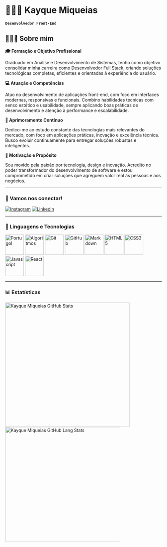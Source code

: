 # 🧑🏻‍💻 Kayque Miqueias

**`Desenvolvedor Front-End`**

## 👨🏻‍💻 Sobre mim  

**🎓 Formação e Objetivo Profissional**

Graduado em Análise e Desenvolvimento de Sistemas, tenho como objetivo consolidar minha carreira como Desenvolvedor Full Stack, criando soluções tecnológicas completas, eficientes e orientadas à experiência do usuário.

**💻 Atuação e Competências**

Atuo no desenvolvimento de aplicações front-end, com foco em interfaces modernas, responsivas e funcionais. Combino habilidades técnicas com senso estético e usabilidade, sempre aplicando boas práticas de desenvolvimento e atenção à performance e escalabilidade.

**🤖 Aprimoramento Contínuo**

Dedico-me ao estudo constante das tecnologias mais relevantes do mercado, com foco em aplicações práticas, inovação e excelência técnica. Busco evoluir continuamente para entregar soluções robustas e inteligentes.

**🌟 Motivação e Propósito**

Sou movido pela paixão por tecnologia, design e inovação. Acredito no poder transformador do desenvolvimento de software e estou comprometido em criar soluções que agreguem valor real às pessoas e aos negócios.

---

### 📱 Vamos nos conectar!  

[![Instagram](https://img.shields.io/badge/Instagram-E4405F?style=for-the-badge&logo=instagram&logoColor=white)](https://www.instagram.com/kayque.mab/)
[![Linkedin](https://img.shields.io/badge/LinkedIn-0077B5?style=for-the-badge&logo=linkedin&logoColor=white)](https://www.linkedin.com/in/kayque-miqueias-463581326/) 

---

### 🤖 Linguagens e Tecnologias  

<div align="left"> 

<img title="Portugol"   src="https://univali-lite.github.io/Portugol-Studio/assets/img/logo.png"                                 width="60" height="65"/>
<img title="Algoritmos" src="https://cdn.jsdelivr.net/gh/devicons/devicon@latest/icons/thealgorithms/thealgorithms-original.svg" width="60" height="65"/>
<img title="Git"        src="https://cdn.jsdelivr.net/gh/devicons/devicon@latest/icons/git/git-original.svg"                     width="60" height="65"/>
<img title="GitHub"     src="https://cdn.jsdelivr.net/gh/devicons/devicon@latest/icons/github/github-original.svg"               width="60" height="65"/>
<img title="Markdown"   src="https://cdn.jsdelivr.net/gh/devicons/devicon@latest/icons/markdown/markdown-original.svg"           width="60" height="65"/>
<img title="HTML5"      src="https://cdn.jsdelivr.net/gh/devicons/devicon@latest/icons/html5/html5-plain.svg"                    width="60" height="65"/>
<img title="CSS3"       src="https://cdn.jsdelivr.net/gh/devicons/devicon@latest/icons/css3/css3-plain.svg"                      width="60" height="65"/>
<img title="Javascript" src="https://cdn.jsdelivr.net/gh/devicons/devicon@latest/icons/javascript/javascript-original.svg"       width="60" height="65"/>
<img title="React"      src="https://cdn.jsdelivr.net/gh/devicons/devicon@latest/icons/react/react-original.svg"                 width="60" height="65"/>

</div>  

---

### 📊 Estatísticas  

<div align="left">  
  <img width="400px" src="https://github-readme-stats.vercel.app/api?username=kayquemab&theme=tokyonight" alt="Kayque Miqueias GitHub Stats"/>  
  <img width="370px" src="https://github-readme-stats.vercel.app/api/top-langs/?username=kayquemab&layout=compact&theme=tokyonight&hide-border=true" alt="Kayque Miqueias GitHub Lang Stats"/>  
</div>

 

